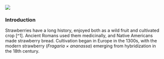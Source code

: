 <a href="https://www.juncture-digital.org"><img src="https://juncture-digital.github.io/juncture/static/images/ve-button.png"></a>

<param ve-config 
title="Strawberry"    
source-image="link"   
banner="https://upload.wikimedia.org/wikipedia/commons/0/08/Renoir_-_Strawberries%2C_c._1905.jpg" 
height=100
author="Elizabeth Mirabal"
layout="vertical">

### Introduction
Strawberries have a long history, enjoyed both as a wild fruit and cultivated crop [^1]. Ancient Romans used them medicinally, and Native Americans made strawberry bread. Cultivation began in Europe in the 1300s, with the modern strawberry (*Fragaria × ananassa*) emerging from hybridization in the 18th century.
<param ve-map prefer-geojson
	   center="42.14,-95.11"
	   zoom="3.61"
	   caption= "This is US">



	   




